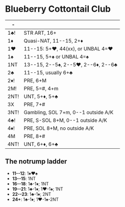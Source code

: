 # Blueberry Cottontail Club

|  -   |   |
|------|---|
| 1♣!  | STR ART, 16+
| 1♦   | Quasi-NAT, 11--15, 2+♦
| 1♥   | 11--15: 5+♥, 44(xx), or UNBAL 4=♥
| 1♠   | 11--15, 5+♠ or UNBAL 4=♠
| 1NT  | 13--15, 2--5♠, 2--5♥, 2--6♦, 2--6♣
| 2♣   | 11--15, usually 6+♣
| 2♦!  | PRE, 6+M
| 2M!  | PRE, 5=#, 4+m
| 2NT! | UNT, 5+♦, 5+♣
| 3X   | PRE, 7+#
| 3NT! | Gambling, SOL 7+m, 0--1 outside A/K
| 4♣!  | PRE, S-SOL 8+M, 0--1 outside A/K
| 4♦!  | PRE, SOL 8+M, no outside A/K
| 4M   | PRE, 8+#
| 4NT! | UNT, 6+♦, 6+♣

## The notrump ladder

- **11--12**: 1♦♥♠
- **13--15**: 1NT
- **16--18**: 1♣-1♦; 1NT
- **19--21**: 1♣-1♦; 1♥-1♠; 1NT
- **22--23**: 1♣-1♦; 2NT
- **24+**: 1♣-1♦; 1♥-1♠-2NT